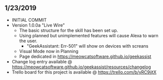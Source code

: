 ## 1/23/2019
  * INITIAL COMMIT
  * Version 1.0.0a "Live Wire"
    * The basic structure for the skill has been set up.
	* Using planned but unimplemented features will cause Alexa to warn the user.
	  * "GeekAssistant: Err-501" will show on devices with screans
	* Visual Mode now in Planning
	* Page dedicated in https://meowcatsoftware.github.io/geekassist
  * Change log entry available @ https://meowcatsoftware.github.io/geekassist/resources/changelog
  * Trello board for this project is available @ https://trello.com/b/yRC9jjtX